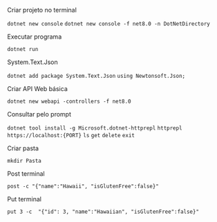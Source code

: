 <p>Criar projeto no terminal</p>

`dotnet new console`
`dotnet new console -f net8.0 -n DotNetDirectory`

<p>Executar programa</p>

`dotnet run`

<p>System.Text.Json</p>

`dotnet add package System.Text.Json`
`using Newtonsoft.Json;`

<p>Criar API Web básica</p>

`dotnet new webapi -controllers -f net8.0`

<p>Consultar pelo prompt</p>

`dotnet tool install -g Microsoft.dotnet-httprepl`
`httprepl https://localhost:{PORT}`
`ls`
`get`
`delete`
`exit`

<p>Criar pasta</p>

`mkdir Pasta`

<p>Post terminal</p>

`post -c "{"name":"Hawaii", "isGlutenFree":false}"`

<p>Put terminal</p>

`put 3 -c  "{"id": 3, "name":"Hawaiian", "isGlutenFree":false}"`
